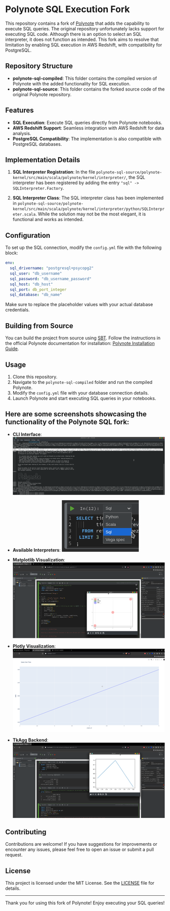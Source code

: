 # Polynote SQL Execution Fork

This repository contains a fork of [Polynote](https://github.com/polynote/polynote) that adds the capability to execute SQL queries. The original repository unfortunately lacks support for executing SQL code. Although there is an option to select an SQL interpreter, it does not function as intended. This fork aims to resolve that limitation by enabling SQL execution in AWS Redshift, with compatibility for PostgreSQL.

## Repository Structure

- **polynote-sql-compiled**: This folder contains the compiled version of Polynote with the added functionality for SQL execution.
- **polynote-sql-source**: This folder contains the forked source code of the original Polynote repository.

## Features

- **SQL Execution**: Execute SQL queries directly from Polynote notebooks.
- **AWS Redshift Support**: Seamless integration with AWS Redshift for data analysis.
- **PostgreSQL Compatibility**: The implementation is also compatible with PostgreSQL databases.

## Implementation Details

1. **SQL Interpreter Registration**: In the file `polynote-sql-source/polynote-kernel/src/main/scala/polynote/kernel/interpreter/`, the SQL interpreter has been registered by adding the entry `"sql" -> SQLInterpreter.Factory`.
   
2. **SQL Interpreter Class**: The SQL interpreter class has been implemented in `polynote-sql-source/polynote-kernel/src/main/scala/polynote/kernel/interpreter/python/SQLInterpreter.scala`. While the solution may not be the most elegant, it is functional and works as intended.

## Configuration

To set up the SQL connection, modify the `config.yml` file with the following block:

```yaml
env:
  sql_drivername: "postgresql+psycopg2"
  sql_user: "db_username"
  sql_password: "db_username_password"
  sql_host: "db_host"
  sql_port: db_port_integer
  sql_database: "db_name"
```

Make sure to replace the placeholder values with your actual database credentials.

## Building from Source

You can build the project from source using [SBT](https://www.scala-sbt.org/). Follow the instructions in the official Polynote documentation for installation: [Polynote Installation Guide](https://polynote.org/latest/docs/installation/).

## Usage

1. Clone this repository.
2. Navigate to the `polynote-sql-compiled` folder and run the compiled Polynote.
3. Modify the `config.yml` file with your database connection details.
4. Launch Polynote and start executing SQL queries in your notebooks.

## Here are some screenshots showcasing the functionality of the Polynote SQL fork:

- **CLI Interface**:
  ![CLI Interface](https://github.com/Easthy/polynote/blob/main/polynote-sql-compiled/cli.png)

- **Available Interpreters**:
  ![Available Interpreters](https://github.com/Easthy/polynote/blob/main/polynote-sql-compiled/interpretators.png)

- **Matplotlib Visualization**:
  ![Matplotlib Visualization](https://github.com/Easthy/polynote/blob/main/polynote-sql-compiled/matplotlib.png)

- **Plotly Visualization**:
  ![Plotly Visualization](https://github.com/Easthy/polynote/blob/main/polynote-sql-compiled/plotly.png)

- **TkAgg Backend**:
  ![TkAgg Backend](https://github.com/Easthy/polynote/blob/main/polynote-sql-compiled/tk_agg.png)

## Contributing

Contributions are welcome! If you have suggestions for improvements or encounter any issues, please feel free to open an issue or submit a pull request.

## License

This project is licensed under the MIT License. See the [LICENSE](LICENSE) file for details.

---

Thank you for using this fork of Polynote! Enjoy executing your SQL queries!
